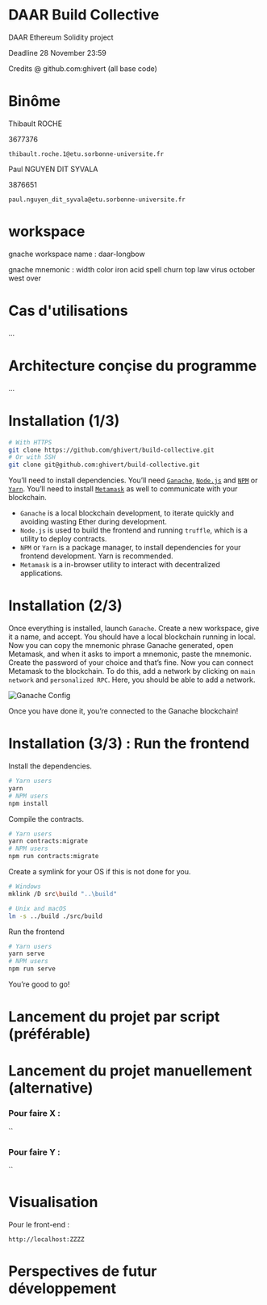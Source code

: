 # DAAR Build Collective

DAAR Ethereum Solidity project

Deadline 28 November 23:59

Credits @ github.com:ghivert (all base code)

# Binôme #

Thibault ROCHE

3677376

`thibault.roche.1@etu.sorbonne-universite.fr`

Paul NGUYEN DIT SYVALA

3876651

`paul.nguyen_dit_syvala@etu.sorbonne-universite.fr`


# workspace #

gnache workspace name : daar-longbow

gnache mnemonic : width color iron acid spell churn top law virus october west over


# Cas d'utilisations #

...

# Architecture conçise du programme #

...

# Installation (1/3) #

```bash
# With HTTPS
git clone https://github.com/ghivert/build-collective.git
# Or with SSH
git clone git@github.com:ghivert/build-collective.git
```

You’ll need to install dependencies. You’ll need [`Ganache`](https://www.trufflesuite.com/ganache), [`Node.js`](https://nodejs.org/en/) and [`NPM`](https://www.npmjs.com/) or [`Yarn`](https://yarnpkg.com/). You’ll need to install [`Metamask`](https://metamask.io/) as well to communicate with your blockchain.

- `Ganache` is a local blockchain development, to iterate quickly and avoiding wasting Ether during development.
- `Node.js` is used to build the frontend and running `truffle`, which is a utility to deploy contracts.
- `NPM` or `Yarn` is a package manager, to install dependencies for your frontend development. Yarn is recommended.
- `Metamask` is a in-browser utility to interact with decentralized applications.

# Installation (2/3) #

Once everything is installed, launch `Ganache`. Create a new workspace, give it a name, and accept. You should have a local blockchain running in local. Now you can copy the mnemonic phrase Ganache generated, open Metamask, and when it asks to import a mnemonic, paste the mnemonic. Create the password of your choice and that’s fine.
Now you can connect Metamask to the blockchain. To do this, add a network by clicking on `main network` and `personalized RPC`. Here, you should be able to add a network.

![Ganache Config](public/ganache-config.png)

Once you have done it, you’re connected to the Ganache blockchain!

# Installation (3/3) : Run the frontend #

Install the dependencies.

```bash
# Yarn users
yarn
# NPM users
npm install
```

Compile the contracts.

```bash
# Yarn users
yarn contracts:migrate
# NPM users
npm run contracts:migrate
```

Create a symlink for your OS if this is not done for you.

```bash
# Windows
mklink /D src\build "..\build"

# Unix and macOS
ln -s ../build ./src/build
```

Run the frontend

```bash
# Yarn users
yarn serve
# NPM users
npm run serve
```

You’re good to go!



# Lancement du projet par script (préférable) #

# Lancement du projet manuellement (alternative) #



### Pour faire X : ###

``

### Pour faire Y : ###

``

# Visualisation #

Pour le front-end : 

`http://localhost:ZZZZ`


# Perspectives de futur développement #
